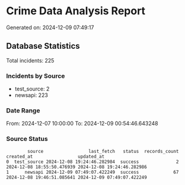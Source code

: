 # Crime Data Analysis Report

Generated on: 2024-12-09 07:49:17

## Database Statistics

Total incidents: 225

### Incidents by Source

- test_source: 2
- newsapi: 223

### Date Range

From: 2024-12-07 10:00:00
To: 2024-12-09 00:54:46.643248

### Source Status

```
        source                 last_fetch   status  records_count                 created_at                 updated_at
0  test_source 2024-12-08 19:24:46.282984  success              2 2024-12-08 18:55:50.476939 2024-12-08 19:24:46.282986
1      newsapi 2024-12-09 07:49:07.422249  success             67 2024-12-08 19:46:51.085641 2024-12-09 07:49:07.422249
```
